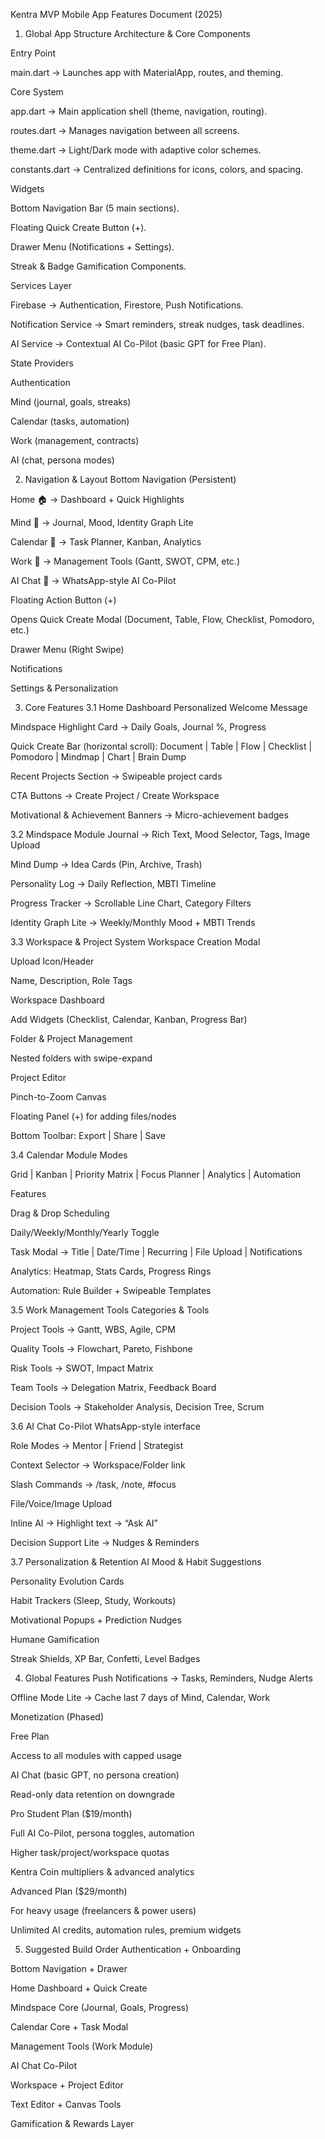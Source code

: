 Kentra MVP Mobile App
Features Document (2025)

1. Global App Structure
Architecture & Core Components

Entry Point

main.dart → Launches app with MaterialApp, routes, and theming.

Core System

app.dart → Main application shell (theme, navigation, routing).

routes.dart → Manages navigation between all screens.

theme.dart → Light/Dark mode with adaptive color schemes.

constants.dart → Centralized definitions for icons, colors, and spacing.

Widgets

Bottom Navigation Bar (5 main sections).

Floating Quick Create Button (+).

Drawer Menu (Notifications + Settings).

Streak & Badge Gamification Components.

Services Layer

Firebase → Authentication, Firestore, Push Notifications.

Notification Service → Smart reminders, streak nudges, task deadlines.

AI Service → Contextual AI Co-Pilot (basic GPT for Free Plan).

State Providers

Authentication

Mind (journal, goals, streaks)

Calendar (tasks, automation)

Work (management, contracts)

AI (chat, persona modes)

2. Navigation & Layout
Bottom Navigation (Persistent)

Home 🏠 → Dashboard + Quick Highlights

Mind 🧠 → Journal, Mood, Identity Graph Lite

Calendar 📆 → Task Planner, Kanban, Analytics

Work 📂 → Management Tools (Gantt, SWOT, CPM, etc.)

AI Chat 🤖 → WhatsApp-style AI Co-Pilot

Floating Action Button (+)

Opens Quick Create Modal (Document, Table, Flow, Checklist, Pomodoro, etc.)

Drawer Menu (Right Swipe)

Notifications

Settings & Personalization

3. Core Features
3.1 Home Dashboard
Personalized Welcome Message

Mindspace Highlight Card → Daily Goals, Journal %, Progress

Quick Create Bar (horizontal scroll):
Document | Table | Flow | Checklist | Pomodoro | Mindmap | Chart | Brain Dump

Recent Projects Section → Swipeable project cards

CTA Buttons → Create Project / Create Workspace

Motivational & Achievement Banners → Micro-achievement badges

3.2 Mindspace Module
Journal → Rich Text, Mood Selector, Tags, Image Upload

Mind Dump → Idea Cards (Pin, Archive, Trash)

Personality Log → Daily Reflection, MBTI Timeline

Progress Tracker → Scrollable Line Chart, Category Filters

Identity Graph Lite → Weekly/Monthly Mood + MBTI Trends

3.3 Workspace & Project System
Workspace Creation Modal

Upload Icon/Header

Name, Description, Role Tags

Workspace Dashboard

Add Widgets (Checklist, Calendar, Kanban, Progress Bar)

Folder & Project Management

Nested folders with swipe-expand

Project Editor

Pinch-to-Zoom Canvas

Floating Panel (+) for adding files/nodes

Bottom Toolbar: Export | Share | Save

3.4 Calendar Module
Modes

Grid | Kanban | Priority Matrix | Focus Planner | Analytics | Automation

Features

Drag & Drop Scheduling

Daily/Weekly/Monthly/Yearly Toggle

Task Modal → Title | Date/Time | Recurring | File Upload | Notifications

Analytics: Heatmap, Stats Cards, Progress Rings

Automation: Rule Builder + Swipeable Templates

3.5 Work Management Tools
Categories & Tools

Project Tools → Gantt, WBS, Agile, CPM

Quality Tools → Flowchart, Pareto, Fishbone

Risk Tools → SWOT, Impact Matrix

Team Tools → Delegation Matrix, Feedback Board

Decision Tools → Stakeholder Analysis, Decision Tree, Scrum

3.6 AI Chat Co-Pilot
WhatsApp-style interface

Role Modes → Mentor | Friend | Strategist

Context Selector → Workspace/Folder link

Slash Commands → /task, /note, #focus

File/Voice/Image Upload

Inline AI → Highlight text → “Ask AI”

Decision Support Lite → Nudges & Reminders

3.7 Personalization & Retention
AI Mood & Habit Suggestions

Personality Evolution Cards

Habit Trackers (Sleep, Study, Workouts)

Motivational Popups + Prediction Nudges

Humane Gamification

Streak Shields, XP Bar, Confetti, Level Badges

4. Global Features
Push Notifications → Tasks, Reminders, Nudge Alerts

Offline Mode Lite → Cache last 7 days of Mind, Calendar, Work

Monetization (Phased)

Free Plan

Access to all modules with capped usage

AI Chat (basic GPT, no persona creation)

Read-only data retention on downgrade

Pro Student Plan ($19/month)

Full AI Co-Pilot, persona toggles, automation

Higher task/project/workspace quotas

Kentra Coin multipliers & advanced analytics

Advanced Plan ($29/month)

For heavy usage (freelancers & power users)

Unlimited AI credits, automation rules, premium widgets

5. Suggested Build Order
Authentication + Onboarding

Bottom Navigation + Drawer

Home Dashboard + Quick Create

Mindspace Core (Journal, Goals, Progress)

Calendar Core + Task Modal

Management Tools (Work Module)

AI Chat Co-Pilot

Workspace + Project Editor

Text Editor + Canvas Tools

Gamification & Rewards Layer